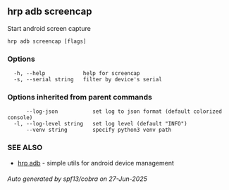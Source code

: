 ## hrp adb screencap

Start android screen capture

```
hrp adb screencap [flags]
```

### Options

```
  -h, --help            help for screencap
  -s, --serial string   filter by device's serial
```

### Options inherited from parent commands

```
      --log-json           set log to json format (default colorized console)
  -l, --log-level string   set log level (default "INFO")
      --venv string        specify python3 venv path
```

### SEE ALSO

* [hrp adb](hrp_adb.md)	 - simple utils for android device management

###### Auto generated by spf13/cobra on 27-Jun-2025
